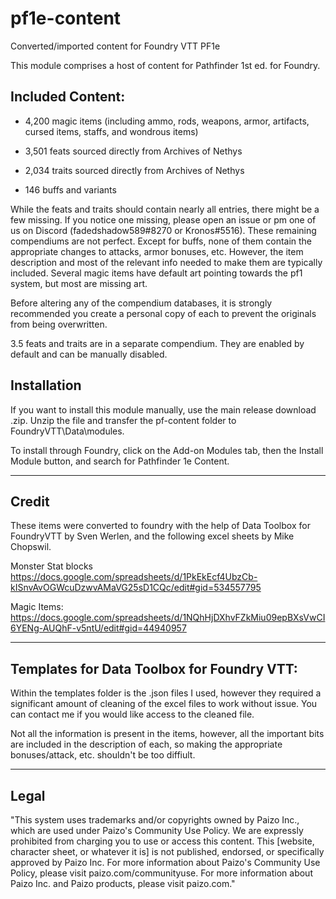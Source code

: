 # pf1e-content

Converted/imported content for Foundry VTT PF1e

This module comprises a host of content for Pathfinder 1st ed. for Foundry.

## Included Content:

- 4,200 magic items (including ammo, rods, weapons, armor, artifacts, cursed items, staffs, and wondrous items)

- 3,501 feats sourced directly from Archives of Nethys

- 2,034 traits sourced directly from Archives of Nethys

- 146 buffs and variants

While the feats and traits should contain nearly all entries, there might be a few missing. If you notice one missing, please open an issue or pm one of us on Discord (fadedshadow589#8270 or Kronos#5516). These remaining compendiums are not perfect. Except for buffs, none of them contain the appropriate changes to attacks, armor bonuses, etc. However, the item description and most of the relevant info needed to make them are typically included. Several magic items have default art pointing towards the pf1 system, but most are missing art. 

Before altering any of the compendium databases, it is strongly recommended you create a personal copy of each to prevent the originals from being overwritten.

3.5 feats and traits are in a separate compendium. They are enabled by default and can be manually disabled.

## Installation

If you want to install this module manually, use the main release download .zip.
Unzip the file and transfer the pf-content folder to FoundryVTT\Data\modules.

To install through Foundry, click on the Add-on Modules tab, then the Install Module button, and search for Pathfinder 1e Content.

----------------
## Credit
These items were converted to foundry with the help of Data Toolbox for FoundryVTT by Sven Werlen, and the following excel sheets by Mike Chopswil.

Monster Stat blocks
https://docs.google.com/spreadsheets/d/1PkEkEcf4UbzCb-kISnvAvOGWcuDzwvAMaVG25sD1CQc/edit#gid=534557795

Magic Items:
https://docs.google.com/spreadsheets/d/1NQhHjDXhvFZkMiu09epBXsVwCI6YENg-AUQhF-v5ntU/edit#gid=44940957

------------------------------
## Templates for Data Toolbox for Foundry VTT:
Within the templates folder is the .json files I used, however they required a significant amount of cleaning of the excel files to work without issue. You can contact me if you would like access to the cleaned file.

Not all the information is present in the items, however, all the important bits are included in the description of each, so making the appropriate bonuses/attack, etc. shouldn't be too diffiult.

-------

## Legal
"This system uses trademarks and/or copyrights owned by Paizo Inc., which are used under Paizo's Community Use Policy. We are expressly prohibited from charging you to use or access this content. This [website, character sheet, or whatever it is] is not published, endorsed, or specifically approved by Paizo Inc. For more information about Paizo's Community Use Policy, please visit paizo.com/communityuse. For more information about Paizo Inc. and Paizo products, please visit paizo.com."
